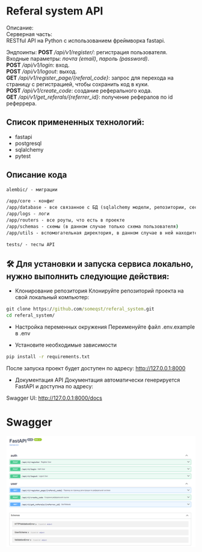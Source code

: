 # Referal system API


Описание:<br>
Серверная часть:<br>
RESTful API на Python с использованием фреймворка fastapi.

Эндпоинты:
**POST** */api/v1/register/*: регистрация пользователя.<br>
Входные параметры: *почта (email)*, *пароль (password)*.<br>
**POST** */api/v1/login*: вход.<br>
**POST** */api/v1/logout*: выход.<br>
**GET** */api/v1/register_page/{referal_code}*: запрос для перехода на страницу с регистрацией, чтобы сохранить код в куки.<br>
**POST** */api/v1/create_code*: создание реферального кода.<br>
**GET** */api/v1/get_referals/{referrer_id}*: получение рефералов по id реферрера.


## Список примененных технологий:
- fastapi
- postgresql
- sqlalchemy
- pytest


## Описание кода
```cmd
alembic/ - миграции
```
```cmd
/app/core - конфиг
/app/database - все связанное с БД (sqlalchemy модели, репозитории, сессия)
/app/logs - логи
/app/routers - все роуты, что есть в проекте
/app/schemas - схемы (в данном случае только схема пользователя)
/app/utils - вспомогательная директория, в данном случае в ней находится вспомогательный для аутентификации код
```
```cmd
tests/ - тесты API
```


## 🛠️ Для установки и запуска сервиса локально, нужно выполнить следующие действия:

- Клонирование репозитория
Клонируйте репозиторий проекта на свой локальный компьютер:
```cmd
git clone https://github.com/someqst/referal_system.git
cd referal_system/
```

- Настройка переменных окружения
Переименуйте файл .env.example в .env

- Установите необходимые зависимости
```cmd
pip install -r requirements.txt
```
После запуска проект будет доступен по адресу: http://127.0.0.1:8000

- Документация API
Документация автоматически генерируется FastAPI и доступна по адресу:

Swagger UI: http://127.0.0.1:8000/docs


# Swagger
<picture>
  <source media="(prefers-color-scheme: dark)" srcset="./api_pictures/image.jpg">
  <img alt="1" src="./api_pictures/image.jpg">
</picture>
